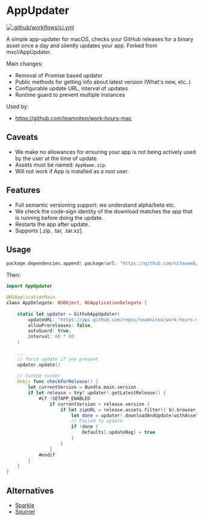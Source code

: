 # AppUpdater

[![.github/workflows/ci.yml](https://github.com/niteoweb/AppUpdater/actions/workflows/ci.yml/badge.svg)](https://github.com/niteoweb/AppUpdater/actions/workflows/ci.yml)

A simple app-updater for macOS, checks your GitHub releases for a binary asset
once a day and silently updates your app. Forked from mxcl/AppUpdater.

Main changes:

- Removal of Promise based updater
- Public methods for getting info about latest version (What's new, etc..)
- Configurable update URL, interval of updates
- Runtime guard to prevent multiple instances

Used by:
- https://github.com/teamniteo/work-hours-mac


## Caveats

* We make no allowances for ensuring your app is not being actively used by the user
    at the time of update.
* Assets must be named: `AppName.zip`.
* Will not work if App is installed as a root user.

## Features

* Full semantic versioning support: we understand alpha/beta etc.
* We check the code-sign identity of the download matches the app that is running before doing the update.
* Restarts the app after update.
* Supports [.zip, .tar, .tar.xz].


## Usage

```swift
package.dependencies.append(.package(url: "https://github.com/niteoweb/AppUpdater.git", from: "2.0.0"))
```

Then:

```swift
import AppUpdater

@NSApplicationMain
class AppDelegate: NSObject, NSApplicationDelegate {
    
    static let updater = GithubAppUpdater(
        updateURL: "https://api.github.com/repos/teamniteo/work-hours-mac/releases",
        allowPrereleases: false,
        autoGuard: true,
        interval: 60 * 60
    )
    
    ...
    // force update if one present
    updater.update()
    
    // Custom runner
    @objc func checkForRelease() {
        let currentVersion = Bundle.main.version
        if let release = try? updater!.getLatestRelease() {
            #if !SETAPP_ENABLED
                if currentVersion < release.version {
                    if let zipURL = release.assets.filter({ $0.browser_download_url.path.hasSuffix(".zip") }).first {
                        let done = updater!.downloadAndUpdate(withAsset: zipURL)
                        // Failed to update
                        if !done {
                            Defaults[.updateNag] = true
                        }
                    }
                }
            #endif
        }
    }
}
```

## Alternatives

* [Sparkle](https://github.com/sparkle-project/Sparkle)
* [Squirrel](https://github.com/Squirrel/Squirrel.Mac)
